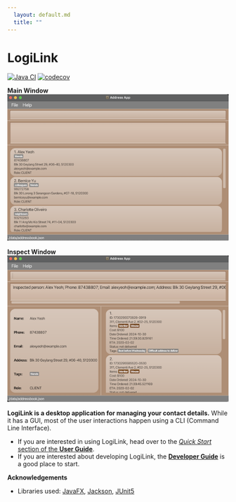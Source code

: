 ```yaml
---
  layout: default.md
  title: ""
---
```


# LogiLink

[![Java CI](https://github.com/AY2425S1-CS2103T-T12-3/tp/actions/workflows/gradle.yml/badge.svg)](https://github.com/AY2425S1-CS2103T-T12-3/tp/actions/workflows/gradle.yml)
[![codecov](https://codecov.io/gh/AY2425S1-CS2103T-T12-3/tp/graph/badge.svg?token=QBLKQW7MA6)](https://codecov.io/gh/AY2425S1-CS2103T-T12-3/tp)

**Main Window**
![Ui](images/Ui.png)

**Inspect Window**
![Ui2](images/Ui2.png)

**LogiLink is a desktop application for managing your contact details.** While it has a GUI, most of the user interactions happen using a CLI (Command Line Interface).

* If you are interested in using LogiLink, head over to the [_Quick Start_ section of the **User Guide**](UserGuide.html#quick-start).
* If you are interested about developing LogiLink, the [**Developer Guide**](DeveloperGuide.html) is a good place to start.


**Acknowledgements**

* Libraries used: [JavaFX](https://openjfx.io/), [Jackson](https://github.com/FasterXML/jackson), [JUnit5](https://github.com/junit-team/junit5)
